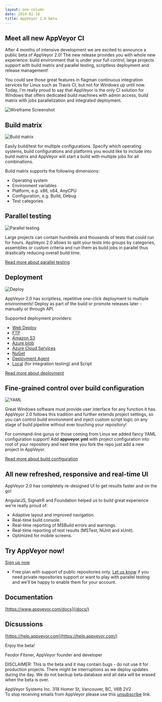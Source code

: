 ```yaml
---
layout: one-column
date: 2014-02-18
title: AppVeyor 2.0 beta
---
```


## Meet all new AppVeyor CI


After 4 months of intensive development we are excited to announce a public beta of AppVeyor 2.0!
The new release provides you with whole new experience: build environment that is under your full
control, large projects support with build matrix and parallel testing, scriptless deployment and
release management!

You could see those great features in flagman continuous integration services for Linux such as
Travis CI, but not for Windows up until now.
Today, I'm really proud to say that AppVeyor is the only CI solution for Windows that offers
dedicated build machines with admin access, build matrix with jobs parallelization and integrated
deployment.

<p class="text-center">
    <img src="/assets/img/posts/2014-02-18/appveyor-screenshot-wireframe.png" alt="Wireframe Screenshot">
</p>


## Build matrix

<img class="right" src="/assets/img/posts/2014-02-18/build-matrix.png" alt="Build matrix">

Easily build/test for multiple configurations. Specify which operating systems, build configurations and platforms you would like to include into build matrix and AppVeyor will start a build with multiple jobs for all combinations.

Build matrix supports the following dimensions:

* Operating system
* Environment variables
* Platform, e.g. x86, x64, AnyCPU
* Configuration, e.g. Build, Debug
* Test categories

## Parallel testing

<img class="left" src="/assets/img/posts/2014-02-18/parallel-testing.png" alt="Parallel testing">

Large projects can contain hundreds and thousands of tests that could run for hours. AppVeyor 2.0 allows to split your tests into groups by categories, assemblies or custom criteria and run them as build jobs in parallel thus drastically reducing overall build time.

[Read more about parallel testing](/docs/parallel-testing/)

<div class="clear-both"></div>


## Deployment

<img class="right" src="/assets/img/posts/2014-02-18/deploy.png" alt="Deploy">

AppVeyor 2.0 has scriptless, repetitive one-click deployment to multiple environments! Deploy as part of the build or promote releases later - manually or through API.

Supported deployment providers:

* [Web Deploy](/docs/deployment/web-deploy/)
* [FTP](/docs/deployment/ftp/)
* [Amazon S3](/docs/deployment/amazon-s3/)
* [Azure blob](/docs/deployment/azure-blob/)
* [Azure Cloud Services](/docs/deployment/azure-cloud-service/)
* [NuGet](/docs/deployment/nuget/)
* [Deployment Agent](/docs/deployment/agent/)
* [Local](/docs/deployment/local/) (for integration testing) and Script

[Read more about deployment](/docs/deployment/)

<div class="clear-both"></div>


<h2 id="yaml">Fine-grained control over build configuration</h2>

<img class="left" src="/assets/img/posts/2014-02-18/yaml.png" alt="YAML">

Great Windows software must provide user interface for any function it has. AppVeyor 2.0 follows this tradition and further extends project settings, so you can control build environment and inject custom script logic on any stage of build pipeline without ever touching your repository!

For command-line gurus or those coming from Linux we added fancy YAML configuration support! Add **appveyor.yml** with project configuration into root of your repository and next time you fork the repo just add a new project in AppVeyor.

[Read more about build configuration](/docs/build-configuration/)

<div class="clear-both"></div>


<h2 id="ui">All new refreshed, responsive and real-time UI</h2>

AppVeyor 2.0 has completely re-designed UI to get results faster and on the go!

AngularJS, SignalrR and Foundation helped us to build great experience we're really proud of:

* Adaptive layout and improved navigation.
* Real-time build console.
* Real-time reporting of MSBuild errors and warnings.
* Real-time reporting of test results (MSTest, NUnit and xUnit).
* Optimized for mobile screens.


## Try AppVeyor now!

<p>
    <a class="big-button" href="/pricing/">Sign up now</a>
</p>

* Free plan with support of public repositories only. [Let us know](mailto:team@appveyor.com) if you need private repositories support or want to play with parallel testing and we'll be happy to enable them for your account.


## Documentation

[https://www.appveyor.com/docs](/docs/)


## Dicsussions

[https://help.appveyor.com](https://help.appveyor.com/)

Enjoy the beta!

Feodor Fitsner,
AppVeyor founder and developer

<p class="gray">
    DISCLAIMER: This is the beta and it may contain bugs - do not use it for production projects.
    There might be interruptions as we deploy updates during the day.
    We do not backup beta database and all data will be erased when the beta is over.
</p>

<p class="gray">
    AppVeyor Systems Inc. 318 Homer St, Vancouver, BC, V6B 2V2<br/>
    To stop receiving emails from AppVeyor please use this <a href="">unsubscribe</a> link.
</p>
